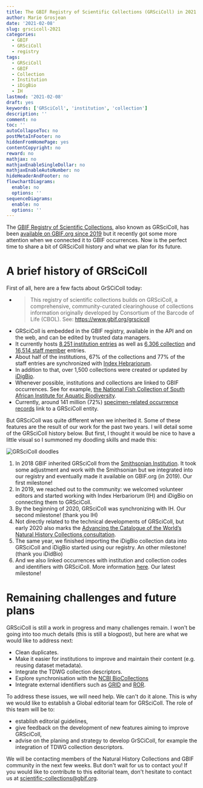 ```yaml
---
title: The GBIF Registry of Scientific Collections (GRSciColl) in 2021
author: Marie Grosjean
date: '2021-02-08'
slug: grscicoll-2021
categories:
  - GBIF
  - GRSciColl
  - registry
tags:
  - GRSciColl
  - GBIF
  - Collection
  - Institution
  - iDigBio
  - IH
lastmod: '2021-02-08'
draft: yes
keywords: ['GRSciColl', 'institution', 'collection']
description: ''
comment: no
toc: ''
autoCollapseToc: no
postMetaInFooter: no
hiddenFromHomePage: yes
contentCopyright: no
reward: no
mathjax: no
mathjaxEnableSingleDollar: no
mathjaxEnableAutoNumber: no
hideHeaderAndFooter: no
flowchartDiagrams:
  enable: no
  options: ''
sequenceDiagrams:
  enable: no
  options: ''
---
```


The [GBIF Registry of Scientific Collections](https://www.gbif.org/grscicoll), also known as GRSciColl, has been [available on GBIF.org since 2019](https://www.gbif.org/news/5kyAslpqTVxYqZTwYn1cub/gbif-provides-new-home-for-the-global-registry-of-scientific-collections) but it recently got some more attention when we connected it to GBIF occurrences.
Now is the perfect time to share a bit of GRSciColl history and what we plan for its future.

# A brief history of GRSciColl

First of all, here are a few facts about GrSCiColl today:

* > This registry of scientific collections builds on GRSciColl, a comprehensive, community-curated clearinghouse of collections information originally developed by Consortium of the Barcode of Life (CBOL). See: https://www.gbif.org/grscicoll
* GRSciColl is embedded in the GBIF registry, available in the API and on the web, and can be edited by trusted data managers.
* It currently hosts [8,251 institution entries](https://www.gbif.org/grscicoll/institution/search) as well as [6,306 collection](https://www.gbif.org/grscicoll/collection/search) and [16,514 staff member](https://www.gbif.org/grscicoll/person/search) entries.
* About half of the institutions, 67% of the collections and 77% of the staff entries are synchronized with [Index Hebrariorum](http://sweetgum.nybg.org/science/ih/).
* In addition to that, over 1,500 collections were created or updated by [iDigBio](https://www.idigbio.org/portal/collections).
* Whenever possible, institutions and collections are linked to GBIF occurrences. See for example, [the National Fish Collection of South African Institute for Aquatic Biodiversity](https://www.gbif.org/grscicoll/collection/a7d9ed64-4668-41b3-a862-27d87c50bfed/metrics).
* Currently, around 141 million (72%) [specimen-related occurrence records](https://www.gbif.org/occurrence/search?basis_of_record=PRESERVED_SPECIMEN&basis_of_record=FOSSIL_SPECIMEN&basis_of_record=LIVING_SPECIMEN&occurrence_status=present) link to a GRSciColl entity.

But GRSciColl was quite different when we inherited it. Some of these features are the result of our work for the past two years.
I will detail some of the GRSciColl history below. But first, I thought it would be nice to have a little visual so I summoned my doodling skills and made this:

![GRSciColl doodles](https://github.com/gbif/data-blog/blob/master/content/post/2021-02-08-grscicoll/GrSciColl.PNG)

1. In 2018 GBIF inherited GRSciColl from the [Smithsonian Institution](https://www.si.edu). It took some adjustment and work with the Smithsonian but we integrated into our registry and eventually made it available on GBIF.org (in 2019). Our first milestone!
2. In 2019, we reached out to the community: we welcomed volunteer editors and started working with Index Herbariorum (IH) and iDigBio on connecting them to GRSciColl.
3. By the beginning of 2020, GRSciColl was synchronizing with IH. Our second milestone! (thank you IH)
4. Not directly related to the technical developments of GRSciColl, but early 2020 also marks the [Advancing the Catalogue of the World’s Natural History Collections consultation](https://www.gbif.org/news/6TvOkvpPlxRm5vHxljYNN5/virtual-workshop-advancing-the-catalogue-of-the-worlds-natural-history-collections).
5. The same year, we finished importing the iDigBio collection data into GRSciColl and iDigBio started using our registry. An other milestone! (thank you iDidBio)
6. And we also linked occurrences with institution and collection codes and identifiers with GRSciColl. More information [here](https://www.gbif.org/faq?question=how-can-i-improve-the-matching-of-occurrence-records-with-grscicoll). Our latest milestone!

# Remaining challenges and future plans

GRSciColl is still a work in progress and many challenges remain. I won't be going into too much details (this is still a blogpost), but here are what we would like to address next:

* Clean duplicates. 
* Make it easier for institutions to improve and maintain their content (e.g. reusing dataset metadata).
* Integrate the TDWG collection descriptors.
* Explore synchronisation with the [NCBI BioCollections](https://ftp.ncbi.nih.gov/pub/taxonomy/biocollections/)
* Integrate external identifiers such as [GRID](https://grid.ac) and [ROR](https://ror.org).

To address these issues, we will need help. We can't do it alone.
This is why we would like to establish a Global editorial team for GRSciColl. The role of this team will be to:
* establish editorial guidelines,
* give feedback on the development of new features aiming to improve GRSciColl,
* advise on the planing and strategy to develop GrSCiColl, for example the integration of TDWG collection descriptors.

We will be contacting members of the Natural History Collections and GBIF community in the next few weeks. But don't wait for us to contact you!
If you would like to contribute to this editorial team, don't hesitate to contact us at scientific-collections@gbif.org.
